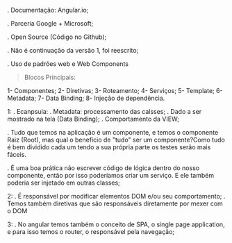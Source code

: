 . Documentação: Angular.io;

. Parceria Google + Microsoft;

. Open Source (Código no Github);

. Não é continuação da versão 1, foi reescrito;

. Uso de padrões web e Web Components

> Blocos Principais:

1- Componentes;
2- Diretivas;
3- Roteamento;
4- Serviços;
5- Template;
6- Metadata;
7- Data Binding;
8- Injeção de dependência.

1:
. Ecanpsula:
. Metadata: processamento das calsses;
. Dado a ser mostrado na tela (Data Binding);
. Comportamento da VIEW;

. Tudo que temos na aplicação é um componente, e temos o componente Raiz (Root), mas qual o benefício de "tudo" ser um componente?Como tudo é bem dividido cada um tendo a sua própria parte os testes serão mais fáceis.

. É uma boa prática não escrever código de lógica dentro do nosso componente, então por isso poderíamos criar um serviço. E ele também poderia ser injetado em outras classes;

2:
. É responsável por modificar elementos DOM e/ou seu comportamento;
. Temos também diretivas que são responsáveis diretamente por mexer com o DOM

3:
. No angular temos também o conceito de SPA, o single page application, e para isso temos o router, o responsável pela navegação;

